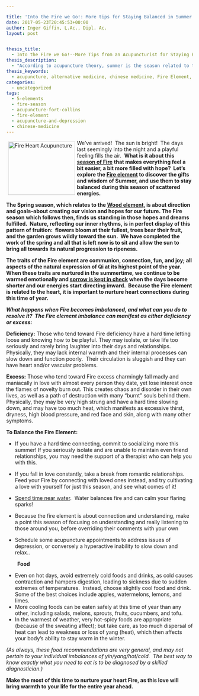 ```yaml
---

title: 'Into the Fire we Go!: More tips for Staying Balanced in Summer'
date: 2017-05-23T20:45:53+00:00
author: Inger Giffin, L.Ac., Dipl. Ac.
layout: post


thesis_title:
  - Into the Fire we Go!--More Tips from an Acupuncturist for Staying Balanced in Summer
thesis_description:
  - "According to acupuncture theory, summer is the season related to the Fire Element.  Like every season, summer brings its strengths and challenges, and learning where we're likely to get out of balance can help us stay more vibrant in this exciting time of year. "
thesis_keywords:
  - acupuncture, alternative medicine, chinese medicine, Fire Element, acupuncture fort collins, fort collins acupuncture, alternative medicine, integrative medicine
categories:
  - uncategorized
tags:
  - 5-elements
  - fire-season
  - acupuncture-fort-collins
  - fire-element
  - acupuncture-and-depression
  - chinese-medicine
---
```

<img src="http://ih.constantcontact.com/fs085/1102844965003/img/111.jpg" alt="Fire Heart Acupuncture" width="181" height="144" align="left" border="0" hspace="5" vspace="5" />

We&#8217;ve arrived!  The sun is bright!  The days last seemingly into the night and a playful feeling fills the air.  **What is it about this [season of Fire](http://www.wisdomwaysacupuncture.com/2017/07/07/latest-5-element-video-fire-season-released/)** **that makes everything feel a bit easier, a bit more filled with hope?  Let&#8217;s explore the [Fire element](http://www.wisdomwaysacupuncture.com/2011/06/15/out-of-the-wood-and-into-the-fire-tips-for-keeping-your-fire-element-balanced-this-summer/) to discover the gifts and wisdom of Summer, and use them to stay balanced during this season of scattered energies.**

**The Spring season, which relates to the [Wood element](http://www.wisdomwaysacupuncture.com/2018/03/09/ready-set-wood-season-what-acupuncture-theory-has-to-say-about-spring/), is about direction and goals&#8211;about creating our vision and hopes for our future. The Fire season which follows then, finds us standing in those hopes and dreams fulfilled.  Nature, reflecting our inner rhythms, is in perfect display of this pattern of fruition:  flowers bloom at their fullest, trees bear their fruit, and the garden grows wildly toward the sun.  We have completed the work of the spring and all that is left now is to sit and allow the sun to bring all towards its natural progression to ripeness.** 

**The traits of the Fire element are communion, connection, fun, and joy; all aspects of the natural expression of Qi at its highest point of the year.  When these traits are nurtured in the summertime, we continue to be warmed emotionally and [sorrow is kept in check](http://www.wisdomwaysacupuncture.com/2014/08/15/fire-element-robin-williams-suicidedepression/) when the days become shorter and our energies start directing inward.  Because the Fire element is related to the heart, it is important to nurture heart connections during this time of year.** 

_**What happens when Fire becomes imbalanced, and what can you do to resolve it?  The Fire element imbalance can manifest as either deficiency or excess:**_ 

**Deficiency:** Those who tend toward Fire deficiency have a hard time letting loose and knowing how to be playful. They may isolate, or take life too seriously and rarely bring laughter into their days and relationships. Physically, they may lack internal warmth and their internal processes can slow down and function poorly.  Their circulation is sluggish and they can have heart and/or vascular problems.

**Excess:** Those who tend toward Fire excess charmingly fall madly and maniacally in love with almost every person they date, yet lose interest once the flames of novelty burn out. This creates chaos and disorder in their own lives, as well as a path of destruction with many &#8220;burnt&#8221; souls behind them.  Physically, they may be very high strung and have a hard time slowing down, and may have too much heat, which manifests as excessive thirst, dryness, high blood pressure, and red face and skin, along with many other symptoms.

**To Balance the Fire Element:**

  * If you have a hard time connecting, commit to socializing more this summer! If you seriously isolate and are unable to maintain even friend relationships, you may need the support of a therapist who can help you with this.

  * If you fall in love constantly, take a break from romantic relationships.  Feed your Fire by connecting with loved ones instead, and try cultivating a love with yourself for just this season, and see what comes of it!
  * [Spend time near water](http://www.wisdomwaysacupuncture.com/2010/12/07/spend-time-near-water-to-keep-yourself-balanced-during-dry-winters/).  Water balances fire and can calm your flaring sparks!
  * Because the fire element is about connection and understanding, make a point this season of focusing on understanding and really listening to those around you, before overriding their comments with your own
  * Schedule some acupuncture appointments to address issues of depression, or conversely a hyperactive inability to slow down and relax..

<p style="padding-left: 30px;">
  <strong>Food </strong>
</p>

  * Even on hot days, avoid extremely cold foods and drinks, as cold causes contraction and hampers digestion, leading to sickness due to sudden extremes of temperatures.  Instead, choose slightly cool food and drink. Some of the best choices include apples, watermelons, lemons, and limes.
  * More cooling foods can be eaten safely at this time of year than any other, including salads, melons, sprouts, fruits, cucumbers, and tofu.
  * In the warmest of weather, very hot-spicy foods are appropriate (because of the sweating affect); but take care, as too much dispersal of heat can lead to weakness or loss of yang (heat), which then affects your body&#8217;s ability to stay warm in the winter.

_(As always, these food recommendations are very general, and may not pertain to your individual imbalances of yin/yang/hot/cold.  The best way to know exactly what you need to eat is to be diagnosed by a skilled diagnostician.)_

**Make the most of this time to nurture your heart Fire, as this love will bring warmth to your life for the entire year ahead.**